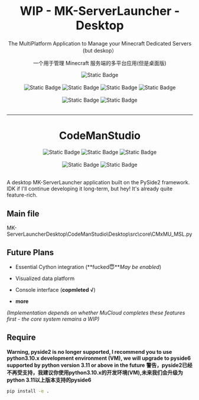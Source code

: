 
<h1 style="font-size: 32px; font-weight: bold" align="center">WIP - MK-ServerLauncher - Desktop</h1>

<p align="center">The MultiPlatform Application to Manage your Minecraft Dedicated Servers (but deskop）</p>
<p align="center">一个用于管理 Minecraft 服务端的多平台应用(但是桌面版)</p>


<div align="center">
<img alt="Static Badge" src="https://img.shields.io/badge/Kotlin-2.1.21-gray?style=flat&logo=kotlin&logoColor=white&labelColor=purple">
</div><br/>

<div align="center">
<img alt="Static Badge" src="https://img.shields.io/badge/Ktor-3.2.0-gray?style=flat&logo=ktor&logoColor=white&labelColor=purple">
<img alt="Static Badge" src="https://img.shields.io/badge/Vue-3.5.13-gray?style=flat&logo=vue.js&logoColor=white&labelColor=darkgreen">
<img alt="Static Badge" src="https://img.shields.io/badge/TailwindCSS-4.1.3-gray?style=flat&logo=tailwindcss&logoColor=white&labelColor=blue">
<img alt="Static Badge" src="https://img.shields.io/badge/ElementPlus-2.9.10-gray?style=flat&logoColor=white&labelColor=blue">
</div><br/>

<div align="center">
<img alt="Static Badge" src="https://img.shields.io/badge/KMP-2.1.21-gray?style=flat&logo=kotlin&logoColor=white&labelColor=purple">
<img alt="Static Badge" src="https://img.shields.io/badge/CMP-1.8.1-gray?style=flat&logo=kotlin&logoColor=white&labelColor=purple">
</div><br/>

---

<div align="center">
  
# CodeManStudio
<img alt="Static Badge" src="https://img.shields.io/badge/Python-3.10.11-gray?style=flat&logo=python&logoColor=green&labelColor=blue">
<img alt="Static Badge" src="https://img.shields.io/badge/ython-3.0.0-gray?style=flat&logo=C&logoColor=yellow&labelColor=blue">
<img alt="Static Badge" src="https://img.shields.io/badge/Pyside2-5.15.2-gray?style=flat&logo=qt&logoColor=green&labelColor=blue">
</div><br/>

<div align="center">
<img alt="Static Badge" src="https://img.shields.io/badge/++-11-gray?style=flat&logo=c&logoColor=white&labelColor=blue">
<img alt="Static Badge" src="https://img.shields.io/badge/Pybind11-3.0.0-gray?style=flat&logo=c&logoColor=green&labelColor=blue">
</div><br/>

A desktop MK-ServerLauncher application built on the PySide2 framework. IDK if I'll continue developing it long-term, but hey! It's already quite feature-rich.


## Main file
MK-ServerLauncherDesktop\CodeManStudio\Desktop\src\core\CMxMU_MSL.py
## Future Plans

- Essential Cython integration (**fucked😇***May be enabled*)

- Visualized data platform

- Console interface (**copmleted √**)

- **more**

*(Implementation depends on whether MuCloud completes these features first - the core system remains a WIP)*

## Require
**Warning, pyside2 is no longer supported, I recommend you to use python3.10.x development environment (VM), we will upgrade to pyside6 supported by python version 3.11 or above in the future**
**警告，pyside2已经不再受支持，我建议你使用python3.10.x的开发环境(VM),未来我们会升级为python 3.11以上版本支持的pyside6**
~~~ bash
pip install -e .
~~~
